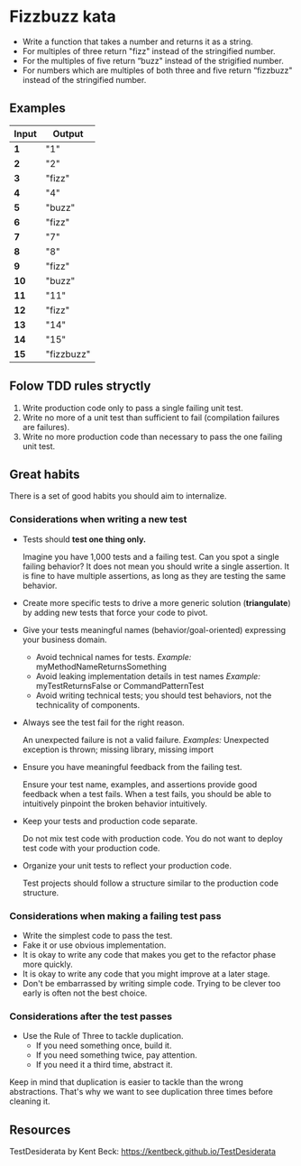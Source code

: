# Fizzbuzz kata

- Write a function that takes a number and returns it as a string.
- For multiples of three return "fizz" instead of the stringified number.
- For the multiples of five return “buzz" instead of the strigified number.
- For numbers which are multiples of both three and five return “fizzbuzz" instead of the stringified number.

## Examples

| **Input** | **Output** |
| --------- | ---------- |
| **1**     | "1"        |
| **2**     | "2"        |
| **3**     | "fizz"     |
| **4**     | "4"        |
| **5**     | "buzz"     |
| **6**     | "fizz"     |
| **7**     | "7"        |
| **8**     | "8"        |
| **9**     | "fizz"     |
| **10**    | "buzz"     |
| **11**    | "11"       |
| **12**    | "fizz"     |
| **13**    | "14"       |
| **14**    | "15"       |
| **15**    | "fizzbuzz" |

## Folow TDD rules stryctly

1. Write production code only to pass a single failing unit test.
2. Write no more of a unit test than sufficient to fail (compilation failures are failures).
3. Write no more production code than necessary to pass the one failing unit test.

## Great habits

There is a set of good habits you should aim to internalize.

### Considerations when writing a new test

- Tests should **test one thing only.**

  Imagine you have 1,000 tests and a failing test. Can you spot a single failing behavior? It does not mean you should write a single assertion. It is fine to have multiple assertions, as long as they are testing the same behavior.

- Create more specific tests to drive a more generic solution (**triangulate**) by adding new tests that force your code to pivot.

- Give your tests meaningful names (behavior/goal-oriented) expressing your business domain.

  - Avoid technical names for tests. _Example:_ myMethodNameReturnsSomething
  - Avoid leaking implementation details in test names _Example:_ myTestReturnsFalse or CommandPatternTest
  - Avoid writing technical tests; you should test behaviors, not the technicality of components.

- Always see the test fail for the right reason.

  An unexpected failure is not a valid failure. _Examples:_ Unexpected exception is thrown; missing library, missing import

- Ensure you have meaningful feedback from the failing test.

  Ensure your test name, examples, and assertions provide good feedback when a test fails. When a test fails, you should be able to intuitively pinpoint the broken behavior intuitively.

- Keep your tests and production code separate.

  Do not mix test code with production code. You do not want to deploy test code with your production code.

- Organize your unit tests to reflect your production code.

  Test projects should follow a structure similar to the production code structure.

### Considerations when making a failing test pass

- Write the simplest code to pass the test.
- Fake it or use obvious implementation.
- It is okay to write any code that makes you get to the refactor phase more quickly.
- It is okay to write any code that you might improve at a later stage.
- Don't be embarrassed by writing simple code.
  Trying to be clever too early is often not the best choice.

### Considerations after the test passes

- Use the Rule of Three to tackle duplication.
  - If you need something once, build it.
  - If you need something twice, pay attention.
  - If you need it a third time, abstract it.

Keep in mind that duplication is easier to tackle than the wrong abstractions. That's why we want to see duplication three times before cleaning it.

## Resources

TestDesiderata by Kent Beck: <https://kentbeck.github.io/TestDesiderata>
